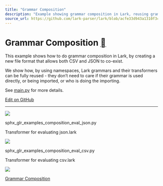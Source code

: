 ```yaml
---
title: "Grammar Composition"
description: "Example showing grammar composition in Lark, reusing grammars and transformers via namespaces to allow CSV and JSON to co-exist."
source_url: https://github.com/lark-parser/lark/blob/acfe33d943a1310f3ca26145eb2896bc5c4955c9/docs/examples/composition/index.rst
---
```


# Grammar Composition [](https://lark-parser.readthedocs.io/en/stable/examples/composition/#grammar-composition "Permalink to this heading")

This example shows how to do grammar composition in Lark, by creating a new
file format that allows both CSV and JSON to co-exist.

We show how, by using namespaces, Lark grammars and their transformers can be fully reused -
they don’t need to care if their grammar is used directly, or being imported, or who is doing the importing.

See [main.py](https://github.com/lark-parser/lark/blob/master/examples/composition/main.py) for more details.

[Edit on GitHub](https://github.com/lark-parser/lark/blob/acfe33d943a1310f3ca26145eb2896bc5c4955c9/docs/examples/composition/index.rst)

---

![](https://lark-parser.readthedocs.io/en/stable/_images/sphx_glr_eval_json_thumb.png)

sphx\_glr\_examples\_composition\_eval\_json.py

Transformer for evaluating json.lark

![](https://lark-parser.readthedocs.io/en/stable/_images/sphx_glr_eval_csv_thumb.png)

sphx\_glr\_examples\_composition\_eval\_csv.py

Transformer for evaluating csv.lark

![](https://lark-parser.readthedocs.io/en/stable/_images/sphx_glr_main_thumb.png)

[Grammar Composition](https://lark-parser.readthedocs.io/en/stable/examples/composition/main.html#sphx-glr-examples-composition-main-py)
